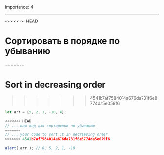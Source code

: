 importance: 4

---

<<<<<<< HEAD
# Сортировать в порядке по убыванию
=======
# Sort in decreasing order
>>>>>>> 4541b7af7584014a676da731f6e8774da5e059f6

```js
let arr = [5, 2, 1, -10, 8];

<<<<<<< HEAD
// ... ваш код для сортировки по убыванию
=======
// ... your code to sort it in decreasing order
>>>>>>> 4541b7af7584014a676da731f6e8774da5e059f6

alert( arr ); // 8, 5, 2, 1, -10
```

